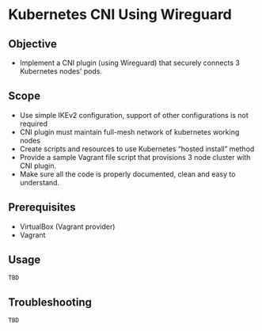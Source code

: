 # Kubernetes CNI Using Wireguard

## Objective
* Implement a CNI plugin (using Wireguard) that securely connects 3 Kubernetes nodes' pods.

## Scope
* Use simple IKEv2 configuration, support of other configurations is not required
* CNI plugin must maintain full-mesh network of kubernetes working nodes
* Create scripts and resources to use Kubernetes “hosted install” method
* Provide a sample Vagrant file script that provisions 3 node cluster with CNI plugin.
* Make sure all the code is properly documented, clean and easy to understand.

## Prerequisites
* VirtualBox (Vagrant provider)
* Vagrant

## Usage
```
TBD
```

## Troubleshooting
```
TBD
```
